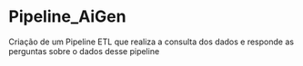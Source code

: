 # Pipeline_AiGen
Criação de um Pipeline ETL que realiza a consulta dos dados e responde as perguntas sobre o dados desse pipeline
